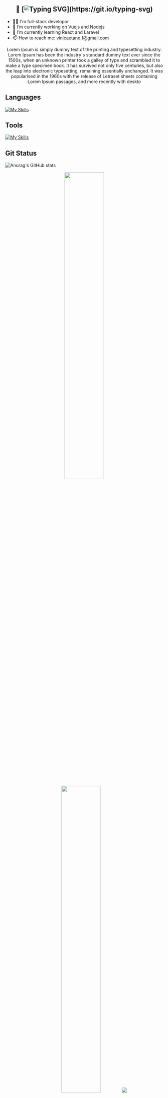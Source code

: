 <div align="center">

## 👋 [![Typing SVG](https://readme-typing-svg.demolab.com?font=&duration=2000&pause=1000&color=F7F7F7&multiline=true&width=215&height=28&lines=Hey%2C+Vinicius+here!)](https://git.io/typing-svg)

</div>

- 👨‍💻 I'm full-stack developor
- 🔭 I’m currently working on Vuejs and Nodejs
- 🌱 I’m currently learning React and Laravel
- 📫 How to reach me: vinicaetano.f@gmail.com

<div align="center">
Lorem Ipsum is simply dummy text of the printing and typesetting industry. Lorem Ipsum has been the industry's standard dummy text ever since the 1500s, when an unknown printer took a galley of type and scrambled it to make a type specimen book. It has survived not only five centuries, but also the leap into electronic typesetting, remaining essentially unchanged. It was popularised in the 1960s with the release of Letraset sheets containing Lorem Ipsum passages, and more recently with deskto
</div>

## Languages
[![My Skills](https://skillicons.dev/icons?i=js,ts,html,css,vuejs,react,nodejs,flutter,tailwind,mysql,sqlite,php,pinia,prisma)](https://skillicons.dev)
## Tools
[![My Skills](https://skillicons.dev/icons?i=git,github,vite,docker,postman)](https://skillicons.dev)
## Git Status
![Anurag's GitHub stats]()
<p align="center">
  <img height="50%" width="auto" src ="[https://github-readme-stats.vercel.app/api?username=ViniciusCaetano123&show_icons=true&count_private=true&theme=darcula&hide_border=true&hide=issues,contribs&bg_color=00000000](https://github-readme-stats.vercel.app/api?username=anuraghazra&show_icons=true&theme=transparent)">
  <img height="50%" width="auto" src ="https://github-readme-stats.vercel.app/api/top-langs/?username=ViniciusCaetano123&layout=compact&hide_border=true&theme=darcula&bg_color=00000000&langs_count=6&hide=jupyter%20notebook,tex,css,php&exclude_repo=Pacman-AI">
  <img src ="https://github-readme-streak-stats.herokuapp.com?user=vinitshahdeo&theme=darcula&hide_border=true&background=FFFFFF00">
  <br>
  <br>

<div align="center">
  🌐 &nbsp;&nbsp;Explore my blog!
</div>



